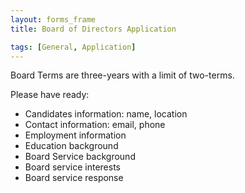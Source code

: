 ```yaml
---
layout: forms_frame
title: Board of Directors Application

tags: [General, Application]
---
```

Board Terms are three-years with a limit of two-terms.

Please have ready:

  * Candidates information: name, location
  * Contact information: email, phone
  * Employment information
  * Education background
  * Board Service background
  * Board service interests
  * Board service response